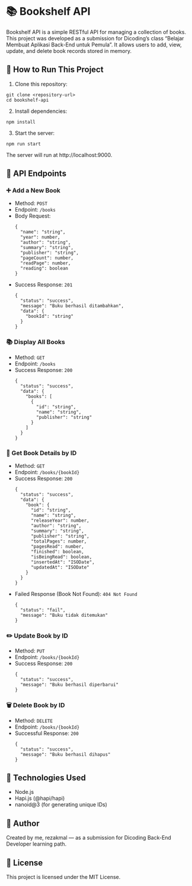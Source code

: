 # 📚 Bookshelf API

Bookshelf API is a simple RESTful API for managing a collection of books. This project was developed as a submission for Dicoding’s class “Belajar Membuat Aplikasi Back-End untuk Pemula”. It allows users to add, view, update, and delete book records stored in memory.

## 🚀 How to Run This Project
1. Clone this repository:
```
git clone <repository-url>
cd bookshelf-api
```

2. Install dependencies:
```
npm install
```

3. Start the server:
```
npm run start
```

The server will run at http://localhost:9000.


## 🔗 API Endpoints

### ➕ Add a New Book
- Method: `POST`
- Endpoint: `/books`
- Body Request:
  ```
  {
    "name": "string",
    "year": number,
    "author": "string",
    "summary": "string",
    "publisher": "string",
    "pageCount": number,
    "readPage": number,
    "reading": boolean
  }
  ```
- Success Response: `201`
    ```
    {
      "status": "success",
      "message": "Buku berhasil ditambahkan",
      "data": {
        "bookId": "string"
      }
  }
  ```

### 📚 Display All Books
- Method: `GET`
- Endpoint: `/books`
- Success Response: `200`
  ```
  {
    "status": "success",
    "data": {
      "books": [
        {
          "id": "string",
          "name": "string",
          "publisher": "string"
        }
      ]
    }
  }
  ```

### 📖 Get Book Details by ID
- Method: `GET`
- Endpoint: `/books/{bookId}`
- Success Response: `200`
  ```
  {
    "status": "success",
    "data": {
      "book": {
        "id": "string",
        "name": "string",
        "releaseYear": number,
        "author": "string",
        "summary": "string",
        "publisher": "string",
        "totalPages": number,
        "pagesRead": number,
        "finished": boolean,
        "isBeingRead": boolean,
        "insertedAt": "ISODate",
        "updatedAt": "ISODate"
      }
    }
  }
  ```
- Failed Response (Book Not Found): `404 Not Found`
  ```
  {
    "status": "fail",
    "message": "Buku tidak ditemukan"
  }
  ```

### ✏️ Update Book by ID
- Method: `PUT`
- Endpoint: `/books/{bookId}`
- Success Response: `200`
  ```
  {
    "status": "success",
    "message": "Buku berhasil diperbarui"
  }
  ```

### 🗑️ Delete Book by ID
- Method: `DELETE`
- Endpoint: `/books/{bookId}`
- Successful Response: `200`
  ```
  {
    "status": "success",
    "message": "Buku berhasil dihapus"
  }
  ```


## 🧠 Technologies Used
- Node.js
- Hapi.js (@hapi/hapi)
- nanoid@3 (for generating unique IDs)


## 👤 Author
Created by me, rezakmal — as a submission for Dicoding Back-End Developer learning path.


## 📄 License
This project is licensed under the MIT License.

